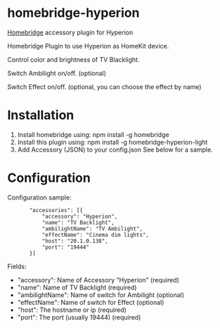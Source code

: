 # homebridge-hyperion
[Homebridge](https://github.com/nfarina/homebridge) accessory plugin for Hyperion

Homebridge Plugin to use Hyperion as HomeKit device.
  
Control color and brightness of TV Blacklight.

Switch Ambilight on/off. (optional)

Switch Effect on/off. (optional, you can choose the effect by name)

# Installation

1. Install homebridge using: npm install -g homebridge
2. Install this plugin using: npm install -g homebridge-hyperion-light
3. Add Accessory (JSON) to your config.json See below for a sample.

# Configuration

Configuration sample:

 ```
        "accessories": [{
            "accessory": "Hyperion",
            "name": "TV Backlight",
            "ambilightName": "TV Ambilight",
            "effectName": "Cinema dim lights",
            "host": "20.1.0.138",
            "port": "19444"
        }]
```

Fields:

* "accessory": Name of Accessory "Hyperion" (required)
* "name": Name of TV Backlight (required)
* "ambilightName": Name of switch for Ambilight (optional)
* "effectName": Name of switch for Effect (optional)
* "host": The hostname or ip (required)
* "port": The port (usually 19444) (required)
